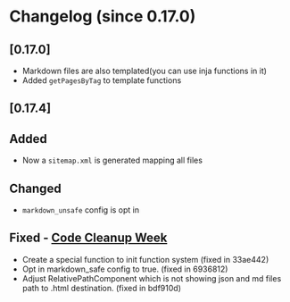 # Changelog (since 0.17.0)

## [0.17.0]

- Markdown files are also templated(you can use inja functions in it)
- Added `getPagesByTag` to template functions

## [0.17.4]

## Added

- Now a `sitemap.xml` is generated mapping all files

## Changed

- `markdown_unsafe` config is opt in

## Fixed - [Code Cleanup Week](https://github.com/Yrds/cppaper/issues/8)
- Create a special function to init function system (fixed in 33ae442)
- Opt in markdown_safe config to true. (fixed in 6936812)
- Adjust RelativePathComponent which is not showing json and md files path to .html destination. (fixed in bdf910d)

